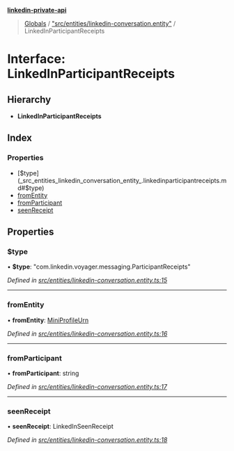 **[linkedin-private-api](../README.md)**

> [Globals](../globals.md) / ["src/entities/linkedin-conversation.entity"](../modules/_src_entities_linkedin_conversation_entity_.md) / LinkedInParticipantReceipts

# Interface: LinkedInParticipantReceipts

## Hierarchy

- **LinkedInParticipantReceipts**

## Index

### Properties

- [$type](_src_entities_linkedin_conversation_entity_.linkedinparticipantreceipts.md#$type)
- [fromEntity](_src_entities_linkedin_conversation_entity_.linkedinparticipantreceipts.md#fromentity)
- [fromParticipant](_src_entities_linkedin_conversation_entity_.linkedinparticipantreceipts.md#fromparticipant)
- [seenReceipt](_src_entities_linkedin_conversation_entity_.linkedinparticipantreceipts.md#seenreceipt)

## Properties

### $type

• **$type**: \"com.linkedin.voyager.messaging.ParticipantReceipts\"

_Defined in [src/entities/linkedin-conversation.entity.ts:15](https://github.com/eilonmore/linkedin-private-api/blob/354b20a/src/entities/linkedin-conversation.entity.ts#L15)_

---

### fromEntity

• **fromEntity**: [MiniProfileUrn](../modules/_src_entities_linkedin_mini_profile_entity_.md#miniprofileurn)

_Defined in [src/entities/linkedin-conversation.entity.ts:16](https://github.com/eilonmore/linkedin-private-api/blob/354b20a/src/entities/linkedin-conversation.entity.ts#L16)_

---

### fromParticipant

• **fromParticipant**: string

_Defined in [src/entities/linkedin-conversation.entity.ts:17](https://github.com/eilonmore/linkedin-private-api/blob/354b20a/src/entities/linkedin-conversation.entity.ts#L17)_

---

### seenReceipt

• **seenReceipt**: LinkedInSeenReceipt

_Defined in [src/entities/linkedin-conversation.entity.ts:18](https://github.com/eilonmore/linkedin-private-api/blob/354b20a/src/entities/linkedin-conversation.entity.ts#L18)_
